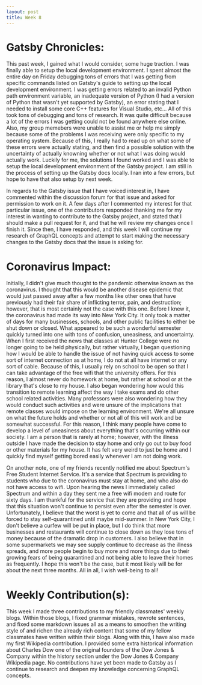 ```yaml
---
layout: post
title: Week 8
---
```


# Gatsby Chronicles:
This past week, I gained what I would consider, some huge traction. I was finally able to setup the local development environment. I spent almost the entire day on Friday debugging tons of errors that I was getting from specific commands listed on Gatsby's guide to setting up the local development environment. I was getting errors related to an invalid Python path environment variable, an inadequate version of Python (I had a version of Python that wasn't yet supported by Gatsby), an error stating that I needed to install some core C++ features for Visual Studio, etc... All of this took tons of debugging and tons of research. It was quite difficult because a lot of the errors I was getting could not be found anywhere else online. Also, my group memebers were unable to assist me or help me simply because some of the problems I was receiving were only specific to my operating system. Because of this, I really had to read up on what some of these errors were actually stating, and then find a possible solution with the uncertainty of actually knowning whether or not what I was doing would actually work. Luckily for me, the solutions I found worked and I was able to setup the local development environment of the Gatsby project. I am still in the process of setting up the Gatsby docs locally. I ran into a few errors, but hope to have that also setup by next week. 

In regards to the Gatsby issue that I have voiced interest in, I have commented within the discussion forum for that issue and asked for permission to work on it. A few days after I commented my interest for that particular issue, one of the contributors responded thanking me for my interest in wanting to contribute to the Gatsby project, and stated that I should make a pull request for it, and that he will review my changes once I finish it. Since then, I have responded, and this week I will continue my research of GraphQL concepts and attempt to start making the necessary changes to the Gatsby docs that the issue is asking for.


# Coronavirus Impact:
Initially, I didn't give much thought to the pandemic otherwise known as the coronavirus. I thought that this would be another disease epidemic that would just passed away after a few months like other ones that have previously had their fair share of inflicting terror, pain, and destruction; however, that is most certainly not the case with this one. Before I knew it, the coronavirus had made its way into New York City. It only took a matter of days for many businesses, schools, and other public facilities to either be shut down or closed. What appeared to be such a wonderful semester quickly turned into one with tons of confusion, uneasiness, and uncertainty. When I first received the news that classes at Hunter College were no longer going to be held physically, but rather virtually, I began questioning how I would be able to handle the issue of not having quick access to some sort of internet connection as at home, I do not at all have internet or any sort of cable. Because of this, I usually rely on school to be open so that I can take advantage of the free wifi that the university offers. For this reason, I almost never do homework at home, but rather at school or at the library that's close to my house. I also began wondering how would this transition to remote learning affect the way I take exams and do other school related activities. Many professors were also wondering how they would conduct such activities and were unsure of the implications that remote classes would impose on the learning environment. We're all unsure on what the future holds and whether or not all of this will work and be somewhat successful. For this reason, I think many people have come to develop a level of uneasiness about everything that's occurring within our society. I am a person that is rarely at home; however, with the illness outside I have made the decision to stay home and only go out to buy food or other materials for my house. It has felt very weird to just be home and I quickly find myself getting bored easily whenever I am not doing work. 

On another note, one of my friends recently notified me about Spectrum's Free Student Internet Service. It's a service that Spectrum is providing to students who due to the coronavirus must stay at home, and who also do not have access to wifi. Upon hearing the news I immediately called Spectrum and within a day they sent me a free wifi modem and route for sixty days. I am thankful for the service that they are providing and hope that this situation won't continue to persist even after the semester is over. Unfortunately, I believe that the worst is yet to come and that all of us will be forced to stay self-quarantined until maybe mid-summer. In New York City, I don't believe a curfew will be put in place, but I do think that more businesses and restaurants will continue to close down as they lose tons of money because of the dramatic drop in customers. I also believe that in some supermarkets we may see supply continue to decrease as the illness spreads, and more people begin to buy more and more things due to their growing fears of being quarantined and not being able to leave their homes as frequently. I hope this won't be the case, but it most likely will be for about the next three months. All in all, I wish well-being to all!


# Weekly Contribution(s):
This week I made three contributions to my friendly classmates' weekly blogs. Within those blogs, I fixed grammar mistakes, rewrote sentences, and fixed some markdown issues all as a means to smoothen the writing style of and richen the already rich content that some of my fellow classmates have written within their blogs. Along with this, I have also made my first Wikipedia contribution. I provided some extra historical information about Charles Dow one of the original founders of the Dow Jones & Company within the history section under the Dow Jones & Company Wikipedia page. No contributions have yet been made to Gatsby as I continue to research and deepen my knowledge concerning GraphQL concepts.
